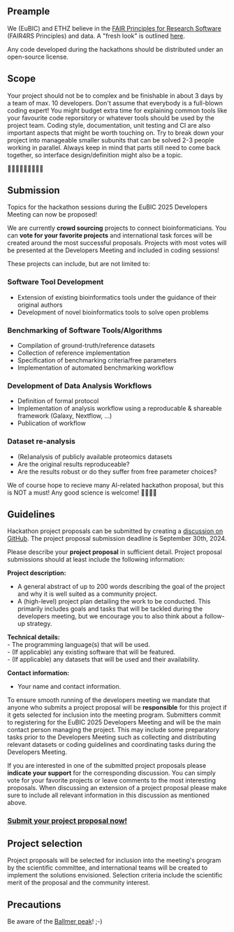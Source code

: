 
## Preample

We (EuBIC) and ETHZ believe in the [FAIR Principles for Research Software](https://doi.org/10.15497/RDA00068) (FAIR4RS Principles) and data. A "fresh look" is outlined [here](https://www.sciencedirect.com/science/article/pii/S2666389921000362?via%3Dihub).

Any code developed during the hackathons should be distributed under an open-source license.


## Scope

Your project should not be to complex and be finishable in about 3 days by a team of max. 10 developers. Don't assume that everybody is a full-blown coding expert! You might budget extra time for explaining common tools like your favourite code reporsitory or whatever tools should be used by the project team. Coding style, documentation, unit testing and CI are also important aspects that might be worth touching on. Try to break down your project into manageable smaller subunits that can be solved 2-3 people working in parallel. Always keep in mind that parts still need to come back together, so interface design/definition might also be a topic.

🧑🏼‍💻👨🏾‍💻👩🏻‍💻

## Submission

Topics for the hackathon sessions during the EuBIC 2025 Developers Meeting can now be proposed!

We are currently **crowd sourcing** projects to connect bioinformaticians. You can **vote for your favorite projects** and international 
task forces will be created around the most successful proposals. 
Projects with most votes will be presented at the Developers Meeting and included in coding sessions!

These projects can include, but are not limited to:

### Software Tool Development
- Extension of existing bioinformatics tools under the guidance of their original authors   
- Development of novel bioinformatics tools to solve open problems   

### Benchmarking of Software Tools/Algorithms
- Compilation of ground-truth/reference datasets   
- Collection of reference implementation   
- Specification of benchmarking criteria/free parameters
- Implementation of automated benchmarking workflow

### Development of Data Analysis Workflows
- Definition of formal protocol   
- Implementation of analysis workflow using a reproducable & shareable framework (Galaxy, Nextflow, ...)
- Publication of workflow

### Dataset re-analysis   
- (Re)analysis of publicly available proteomics datasets
- Are the original results reproduceable?
- Are the results robust or do they suffer from free parameter choices?

We of course hope to recieve many AI-related hackathon proposal, but this is NOT a must! Any good science is welcome! 🧠👩‍🔬💡

## Guidelines

Hackathon project proposals can be submitted by creating a [discussion on GitHub](https://github.com/EuBIC/EuBIC2025/discussions/new?category=hackathon-proposals). 
The project proposal submission deadline is September 30th, 2024.

Please describe your **project proposal** in sufficient detail. Project proposal submissions should at least include the following 
information:

**Project description:**

   -  A general abstract of up to 200 words describing the goal of the project and why it is well suited as a community project.   
   -  A (high-level) project plan detailing the work to be conducted. This primarily includes goals and tasks that will be tackled during the 
   developers meeting, but we encourage you to also think about a follow-up strategy.

**Technical details:**   
    -  The programming language(s) that will be used.      
    -  (If applicable) any existing software that will be featured.   
    -  (If applicable) any datasets that will be used and their availability.     

**Contact information:**   
   -   Your name and contact information.

To ensure smooth running of the developers meeting we mandate that anyone who submits a project proposal will be **responsible** for 
this project if it gets selected for inclusion into the meeting program. Submitters commit to registering for the EuBIC 2025 Developers 
Meeting and will be the main contact person managing the project. This may include some preparatory tasks prior to the Developers 
Meeting such as collecting and distributing relevant datasets or coding guidelines and coordinating tasks during the Developers Meeting.

If you are interested in one of the submitted project proposals please **indicate your support** for the corresponding discussion. 
You can simply vote for your favorite projects or leave comments to the most interesting proposals. When discussing an extension 
of a project proposal please make sure to include all relevant information in this discussion as mentioned above.

### [Submit your project proposal now!](https://github.com/EuBIC/EuBIC2025/discussions/new?category=hackathon-proposals)

## Project selection

Project proposals will be selected for inclusion into the meeting's program by the scientific committee, and international teams 
will be created to implement the solutions envisioned. Selection criteria include the scientific merit of the proposal and 
the community interest.

## Precautions

Be aware of the [Ballmer peak](https://xkcd.com/323/)! ;-)
